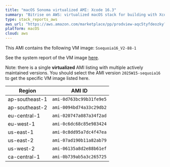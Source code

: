 ```yaml
---
title: "macOS Sonoma virtualized AMI: Xcode 16.3"
summary: "Bitrise on AWS: virtualized macOS stack for building with Xcode"
type: stack_reports_aws
aws_url: "https://aws.amazon.com/marketplace/pp/prodview-aqc5tyfdeozky?sr=0-4&ref_=beagle&applicationId=AWSMPContessa"
platform: macOS
cloud: aws
---
```


This AMI contains the following VM image: `Ssequoia16_V2-88-1`

See the system report of the VM image [here](../osx-xcode-16.3.x.md).

Note: there is a single **virtualized** AMI listing with multiple actively maintained versions. You should select the AMI version `2025W15-sequoia16` to get the specific VM image listed here.

| Region         | AMI ID                  |
| ---------------| ----------------------- |
| ap-southeast-1 | `ami-0d763bc99b31fe9e5` |
| ap-southeast-2 | `ami-0094bd74a33c29db2` |
| eu-central-1   | `ami-020747a087a34f2ad` |
| eu-west-1      | `ami-0c6dc68c85e983424` |
| us-east-1      | `ami-0c8dd95a7dc4f47ea` |
| us-east-2      | `ami-07ad190b11a82ab79` |
| us-west-2      | `ami-06135a8d2e88b61ef` |
| ca-central-1   | `ami-0b739ab5a3c265725` |
